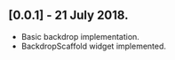 ## [0.0.1] - 21 July 2018.

* Basic backdrop implementation.
* BackdropScaffold widget implemented.
